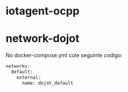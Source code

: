 # iotagent-ocpp

# network-dojot

 No docker-compose.yml cole seguinte codígo:
``` sh
networks:
  default:
    external:
      name: dojot_default
``` 